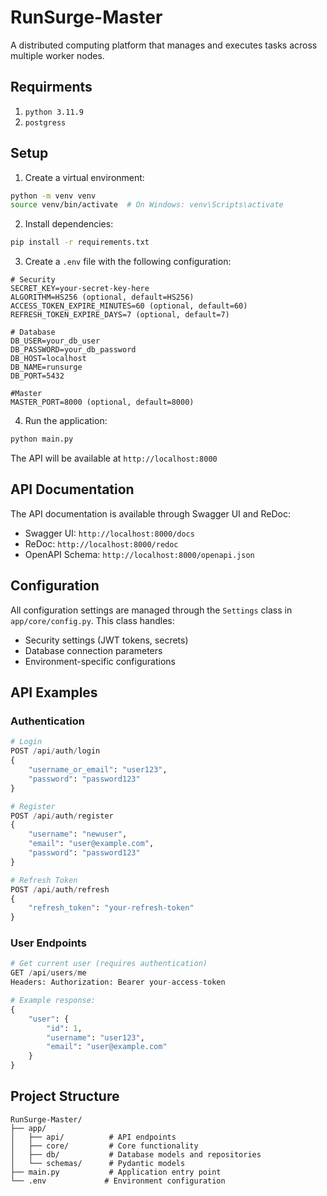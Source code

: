 # RunSurge-Master

A distributed computing platform that manages and executes tasks across multiple worker nodes.

## Requirments

1. `python 3.11.9`
2. `postgress`

## Setup

1. Create a virtual environment:
```bash
python -m venv venv
source venv/bin/activate  # On Windows: venv\Scripts\activate
```

2. Install dependencies:
```bash
pip install -r requirements.txt
```

3. Create a `.env` file with the following configuration:
```env
# Security
SECRET_KEY=your-secret-key-here
ALGORITHM=HS256 (optional, default=HS256)
ACCESS_TOKEN_EXPIRE_MINUTES=60 (optional, default=60)
REFRESH_TOKEN_EXPIRE_DAYS=7 (optional, default=7)

# Database
DB_USER=your_db_user
DB_PASSWORD=your_db_password
DB_HOST=localhost
DB_NAME=runsurge
DB_PORT=5432

#Master
MASTER_PORT=8000 (optional, default=8000)
```

4. Run the application:
```bash
python main.py
```

The API will be available at `http://localhost:8000`

## API Documentation

The API documentation is available through Swagger UI and ReDoc:

- Swagger UI: `http://localhost:8000/docs`
- ReDoc: `http://localhost:8000/redoc`
- OpenAPI Schema: `http://localhost:8000/openapi.json`

## Configuration

All configuration settings are managed through the `Settings` class in `app/core/config.py`. This class handles:
- Security settings (JWT tokens, secrets)
- Database connection parameters
- Environment-specific configurations

## API Examples

### Authentication

```python
# Login
POST /api/auth/login
{
    "username_or_email": "user123",
    "password": "password123"
}

# Register
POST /api/auth/register
{
    "username": "newuser",
    "email": "user@example.com",
    "password": "password123"
}

# Refresh Token
POST /api/auth/refresh
{
    "refresh_token": "your-refresh-token"
}
```

### User Endpoints

```python
# Get current user (requires authentication)
GET /api/users/me
Headers: Authorization: Bearer your-access-token

# Example response:
{
    "user": {
        "id": 1,
        "username": "user123",
        "email": "user@example.com"
    }
}
```

## Project Structure

```
RunSurge-Master/
├── app/
│   ├── api/          # API endpoints
│   ├── core/         # Core functionality
│   ├── db/           # Database models and repositories
│   └── schemas/      # Pydantic models
├── main.py           # Application entry point
└── .env             # Environment configuration
```